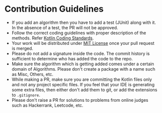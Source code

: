 # Contribution Guidelines
- If you add an algorithm then you have to add a test (JUnit) along with it. In the absence of a test, the PR will not be approved.
- Follow the correct coding guidelines with proper description of the methods. Refer [Kotlin Coding Standards](https://kotlinlang.org/docs/reference/coding-conventions.html).
- Your work will be distributed under [MIT License](../LICENSE) once your pull request is merged.
- Please do not add a signature inside the code. The commit history is sufficient to determine who has added the code to the repo.
- Make sure the algorithm which is getting added comes under a certain domain of Algorithms. Please don't create a package with a name such as Misc, Others, etc.
- While making a PR, make sure you are committing the Kotlin files only and not any project specific files. If you feel that your IDE is generating some extra files, then either don't add them to git, or add the extensions to ```.gitignore```.
- Please don't raise a PR for solutions to problems from online judges such as Hackerrank, Leetcode, etc.

